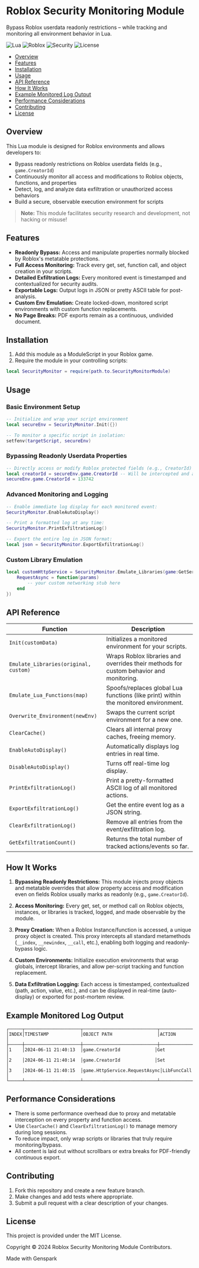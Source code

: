 # Roblox Security Monitoring Module

Bypass Roblox userdata readonly restrictions – while tracking and monitoring all environment behavior in Lua.

![Lua](https://img.shields.io/badge/Lua-blue) ![Roblox](https://img.shields.io/badge/Roblox-red) ![Security](https://img.shields.io/badge/Security-green) ![License](https://img.shields.io/badge/License-MIT-yellow)

- [Overview](#overview)
- [Features](#features)
- [Installation](#installation)
- [Usage](#usage)
- [API Reference](#api-reference)
- [How It Works](#how-it-works)
- [Example Monitored Log Output](#example-monitored-log-output)
- [Performance Considerations](#performance-considerations)
- [Contributing](#contributing)
- [License](#license)

## Overview

This Lua module is designed for Roblox environments and allows developers to:
- Bypass readonly restrictions on Roblox userdata fields (e.g., `game.CreatorId`)
- Continuously monitor all access and modifications to Roblox objects, functions, and properties
- Detect, log, and analyze data exfiltration or unauthorized access behaviors
- Build a secure, observable execution environment for scripts

> **Note:** This module facilitates security research and development, not hacking or misuse!

## Features

- **Readonly Bypass:** Access and manipulate properties normally blocked by Roblox's metatable protections.
- **Full Access Monitoring:** Track every get, set, function call, and object creation in your scripts.
- **Detailed Exfiltration Logs:** Every monitored event is timestamped and contextualized for security audits.
- **Exportable Logs:** Output logs in JSON or pretty ASCII table for post-analysis.
- **Custom Env Emulation:** Create locked-down, monitored script environments with custom function replacements.
- **No Page Breaks:** PDF exports remain as a continuous, undivided document.

## Installation

1. Add this module as a ModuleScript in your Roblox game.
2. Require the module in your controlling scripts:
```lua
local SecurityMonitor = require(path.to.SecurityMonitorModule)
```

## Usage

### Basic Environment Setup
```lua
-- Initialize and wrap your script environment
local secureEnv = SecurityMonitor.Init({})

-- To monitor a specific script in isolation:
setfenv(targetScript, secureEnv)
```

### Bypassing Readonly Userdata Properties
```lua
-- Directly access or modify Roblox protected fields (e.g., CreatorId)
local creatorId = secureEnv.game.CreatorId -- Will be intercepted and accessible!
secureEnv.game.CreatorId = 133742
```

### Advanced Monitoring and Logging
```lua
-- Enable immediate log display for each monitored event:
SecurityMonitor.EnableAutoDisplay()

-- Print a formatted log at any time:
SecurityMonitor.PrintExfiltrationLog()

-- Export the entire log in JSON format:
local json = SecurityMonitor.ExportExfiltrationLog()
```

### Custom Library Emulation
```lua
local customHttpService = SecurityMonitor.Emulate_Libraries(game:GetService("HttpService"), {
    RequestAsync = function(params)
        -- your custom networking stub here
    end
})
```

## API Reference

| Function | Description |
|----------|-------------|
| `Init(customData)` | Initializes a monitored environment for your scripts. |
| `Emulate_Libraries(original, custom)` | Wraps Roblox libraries and overrides their methods for custom behavior and monitoring. |
| `Emulate_Lua_Functions(map)` | Spoofs/replaces global Lua functions (like print) within the monitored environment. |
| `Overwrite_Environment(newEnv)` | Swaps the current script environment for a new one. |
| `ClearCache()` | Clears all internal proxy caches, freeing memory. |
| `EnableAutoDisplay()` | Automatically displays log entries in real time. |
| `DisableAutoDisplay()` | Turns off real-time log display. |
| `PrintExfiltrationLog()` | Print a pretty-formatted ASCII log of all monitored actions. |
| `ExportExfiltrationLog()` | Get the entire event log as a JSON string. |
| `ClearExfiltrationLog()` | Remove all entries from the event/exfiltration log. |
| `GetExfiltrationCount()` | Returns the total number of tracked actions/events so far. |

## How It Works

1. **Bypassing Readonly Restrictions:** This module injects proxy objects and metatable overrides that allow property access and modification even on fields Roblox usually marks as readonly (e.g., `game.CreatorId`).

2. **Access Monitoring:** Every get, set, or method call on Roblox objects, instances, or libraries is tracked, logged, and made observable by the module.

3. **Proxy Creation:** When a Roblox Instance/function is accessed, a unique proxy object is created. This proxy intercepts all standard metamethods (`__index`, `__newindex`, `__call`, etc.), enabling both logging and readonly-bypass logic.

4. **Custom Environments:** Initialize execution environments that wrap globals, intercept libraries, and allow per-script tracking and function replacement.

5. **Data Exfiltration Logging:** Each access is timestamped, contextualized (path, action, value, etc.), and can be displayed in real-time (auto-display) or exported for post-mortem review.

## Example Monitored Log Output

```
┌─────┬─────────────────────┬────────────────────────────┬───────────────────────────────┐
│INDEX│TIMESTAMP            │OBJECT PATH                 │ACTION                         │
├─────┼─────────────────────┼────────────────────────────┼───────────────────────────────┤
│1    │2024-06-11 21:40:13  │game.CreatorId             │Get                           │
│2    │2024-06-11 21:40:14  │game.CreatorId             │Set                           │
│3    │2024-06-11 21:40:15  │game.HttpService.RequestAsync│LibFuncCall                   │
└─────┴─────────────────────┴────────────────────────────┴───────────────────────────────┘
```

## Performance Considerations

- There is some performance overhead due to proxy and metatable interception on every property and function access.
- Use `ClearCache()` and `ClearExfiltrationLog()` to manage memory during long sessions.
- To reduce impact, only wrap scripts or libraries that truly require monitoring/bypass.
- All content is laid out without scrollbars or extra breaks for PDF-friendly continuous export.

## Contributing

1. Fork this repository and create a new feature branch.
2. Make changes and add tests where appropriate.
3. Submit a pull request with a clear description of your changes.

## License

This project is provided under the MIT License.

Copyright © 2024 Roblox Security Monitoring Module Contributors.

Made with Genspark
